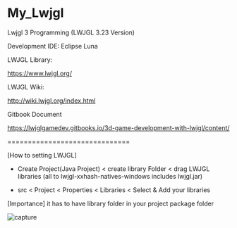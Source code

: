 # My_Lwjgl
Lwjgl 3 Programming (LWJGL 3.23 Version)


Development IDE: Eclipse Luna

LWJGL Library:

https://www.lwjgl.org/

LWJGL Wiki:

http://wiki.lwjgl.org/index.html

Gitbook Document

https://lwjglgamedev.gitbooks.io/3d-game-development-with-lwjgl/content/

==============================

[How to setting LWJGL]

- Create Project(Java Project)  <  create library Folder < drag LWJGL libraries (all to lwjgl-xxhash-natives-windows includes lwjgl.jar) 
                                                       
- src < Project <Right Click> < Properties < Libraries < Select & Add your libraries 

[Importance] it has to have library folder in your project package folder


![capture](https://user-images.githubusercontent.com/14072045/108903972-4535ef80-7661-11eb-8371-087af9869c4f.png)
